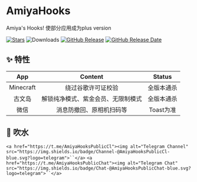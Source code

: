 # AmiyaHooks

Amiya's Hooks! 使部分应用成为plus version

[![Stars](https://img.shields.io/github/stars/Xposed-Modules-Repo/fer.amiya.amiyahooks?label=stars)](https://github.com/Xposed-Modules-Repo/fer.amiya.amiyahooks)
![Downloads](https://img.shields.io/github/downloads/Xposed-Modules-Repo/fer.amiya.amiyahooks/total)
[![GitHub Release](https://img.shields.io/github/v/release/Xposed-Modules-Repo/fer.amiya.amiyahooks)](https://github.com/Xposed-Modules-Repo/fer.amiya.amiyahooks/releases)
[![GitHub Release Date](https://img.shields.io/github/release-date/Xposed-Modules-Repo/fer.amiya.amiyahooks)](https://github.com/Xposed-Modules-Repo/fer.amiya.amiyahooks/releases)

## ✨ 特性

|    App    |              Content              |   Status   |
| :-------: | :--------------------------------: | :--------: |
| Minecraft |         绕过谷歌许可证校验         | 全版本通杀 |
|  古文岛  | 解锁纯净模式、紫金会员、无限制模式 | 全版本通杀 |
|   微信   |      消息防撤回、原相机扫码等      | Toast为准 |

## 📨 吹水

`<a href="https://t.me/AmiyaHooksPublicCl"><img alt="Telegram Channel" src="https://img.shields.io/badge/Channel-@AmiyaHooksPublicCl-blue.svg?logo=telegram">``</a>`
`<a href="https://t.me/AmiyaHooksPublicChat"><img alt="Telegram Chat" src="https://img.shields.io/badge/Chat-@AmiyaHooksPublicChat-blue.svg?logo=telegram">``</a>`
